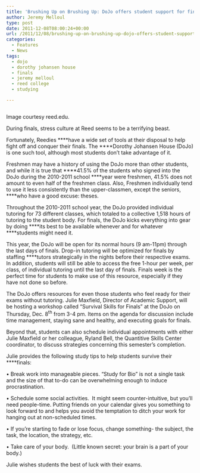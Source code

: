 ```yaml
---
title: 'Brushing Up on Brushing Up: DoJo offers student support for finals'
author: Jeremy Melloul
type: post
date: 2011-12-08T08:00:24+00:00
url: /2011/12/08/brushing-up-on-brushing-up-dojo-offers-student-support-for-finals/
categories:
  - Features
  - News
tags:
  - dojo
  - dorothy johansen house
  - finals
  - jeremy melloul
  - reed college
  - studying

---
```

<div id="attachment_1111" style="width: 210px" class="wp-caption alignright">
  <a href="https://i2.wp.com/www.reedquest.org/wp-content/uploads/2011/12/dojo-exterior.jpeg"><img class="size-full wp-image-1111" title="dojo-exterior" src="https://i2.wp.com/www.reedquest.org/wp-content/uploads/2011/12/dojo-exterior.jpeg?resize=200%2C194" alt="" data-recalc-dims="1" /></a>
  
  <p class="wp-caption-text">
    Image courtesy reed.edu.
  </p>
</div>

During finals, stress culture at Reed seems to be a terrifying beast.

Fortunately, Reedies ****have a wide set of tools at their disposal to help fight off and conquer their finals. The ****Dorothy Johansen House (DoJo) is one such tool, although most students don&#8217;t take advantage of it.

Freshmen may have a history of using the DoJo more than other students, and while it is true that ****41.5% of the students who signed into the DoJo during the 2010-2011 school ****year were freshmen, 41.5% does not amount to even half of the freshmen class. Also, Freshmen individually tend to use it less consistently than the upper-classmen, except the seniors, ****who have a good excuse: theses.

Throughout the 2010-2011 school year, the DoJo provided individual tutoring for 73 different classes, which totaled to a collective 1,518 hours of tutoring to the student body. For finals, the DoJo kicks everything into gear by doing ****its best to be available whenever and for whatever ****students might need it.

This year, the DoJo will be open for its normal hours (9 am-11pm) through the last days of finals. Drop-in tutoring will be optimized for finals by staffing ****tutors strategically in the nights before their respective exams. In addition, students will still be able to access the free 1-hour per week, per class, of individual tutoring until the last day of finals. Finals week is the perfect time for students to make use of this resource, especially if they have not done so before.

The DoJo offers resources for even those students who feel ready for their exams without tutoring. Julie Maxfield, Director of Academic Support, will be hosting a workshop called &#8220;Survival Skills for Finals&#8221; at the DoJo on Thursday, Dec. 8<sup>th</sup> from 3-4 pm. Items on the agenda for discussion include time management, staying sane and healthy, and executing goals for finals.

Beyond that, students can also schedule individual appointments with either Julie Maxfield or her colleague, Ryland Bell, the Quantitive Skills Center coordinator, to discuss strategies concerning this semester&#8217;s completion.

Julie provides the following study tips to help students survive their ****finals:

• Break work into manageable pieces. &#8220;Study for Bio&#8221; is not a single task and the size of that to-do can be overwhelming enough to induce procrastination.

• Schedule some social activities.  It might seem counter-intuitive, but you&#8217;ll need people-time. Putting friends on your calendar gives you something to look forward to and helps you avoid the temptation to ditch your work for hanging out at non-scheduled times.

• If you&#8217;re starting to fade or lose focus, change something- the subject, the task, the location, the strategy, etc.

• Take care of your body.  (Little known secret: your brain is a part of your body.)

Julie wishes students the best of luck with their exams.